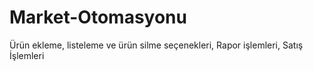 # Market-Otomasyonu
Ürün ekleme, listeleme ve ürün silme seçenekleri,
Rapor işlemleri,
Satış İşlemleri
